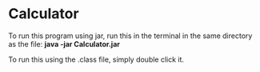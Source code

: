 # Calculator

To run this program using jar, run this in the terminal in the same directory as the file: **java -jar Calculator.jar**

To run this using the .class file, simply double click it.
